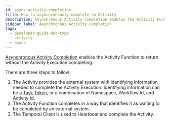 ```yaml
---
id: async-activity-completion
title: How to asynchronously complete an Activity
description: Asynchronous Activity Completion enables the Activity Function to return without the Activity Execution completing.
sidebar_label: Asynchronous Activity Completion
tags:
  - developer-guide-doc-type
  - activity
  - async
---
```


[Asynchronous Activity Completion](/concepts/what-is-asynchronous-activity-completion) enables the Activity Function to return without the Activity Execution completing.

There are three steps to follow:

1. The Activity provides the external system with identifying information needed to complete the Activity Execution.
   Identifying information can be a [Task Token](/concepts/what-is-a-task-token), or a combination of Namespace, Workflow Id, and Activity Id.
2. The Activity Function completes in a way that identifies it as waiting to be completed by an external system.
3. The Temporal Client is used to Heartbeat and complete the Activity.
